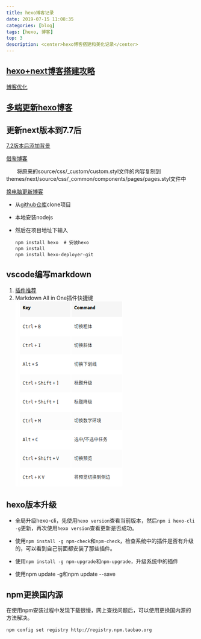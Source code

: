 ```yaml
---
title: hexo博客记录
date: 2019-07-15 11:08:35
categories: [blog]
tags: [hexo, 博客]
top: 3
description: <center>hexo博客搭建和美化记录</center>
---
```


## [hexo+next博客搭建攻略](https://io-oi.me/tech/hexo-next-optimization/#%E5%8A%A0%E9%80%9F-hexo-%E5%8D%9A%E5%AE%A2)

[博客优化](http://lyxf.live/posts/2063/)

## [多端更新hexo博客](https://blog.csdn.net/Monkey_LZL/article/details/60870891)

## 更新next版本到7.7后

[7.2版本后添加背景](https://blog.csdn.net/Louis_li51/article/details/105227430)

[借鉴博客](https://tding.top/docs/getting-started/data-files.html)

&emsp;&emsp;将原来的source/css/_custom/custom.styl文件的内容复制到themes/next/source/css/_common/components/pages/pages.styl文件中

[换电脑更新博客](https://www.zhihu.com/question/21193762)

* 从[github仓库](https://github.com/JiangChenrui/JiangChenrui.github.io/tree/hexo)clone项目

* 本地安装nodejs

* 然后在项目地址下输入

    ```shell
    npm install hexo  # 安装hexo
    npm install
    npm install hexo-deployer-git
    ```

## vscode编写markdown

1. [插件推荐](https://juejin.im/post/5c45b92751882525487c5c66)
2. Markdown All in One插件快捷键
   ![快捷键](hexo博客记录/快捷键.png)

## hexo版本升级

* 全局升级hexo-cli，先使用```hexo version```查看当前版本，然后```npm i hexo-cli -g```更新，再次使用```hexo version```查看更新是否成功。

* 使用```npm install -g npm-check```和```npm-check```，检查系统中的插件是否有升级的，可以看到自己前面都安装了那些插件。

* 使用```npm install -g npm-upgrade```和```npm-upgrade```，升级系统中的插件

* 使用npm update -g和npm update --save

## npm更换国内源

在使用npm安装过程中发现下载很慢，网上查找问题后，可以使用更换国内源的方法解决。

```shell
npm config set registry http://registry.npm.taobao.org
```